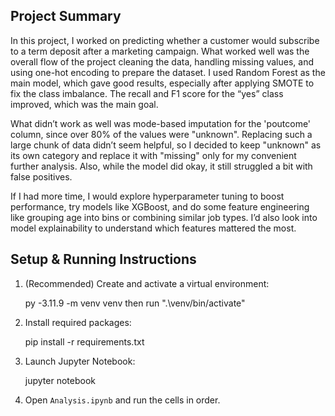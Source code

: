 ## Project Summary

In this project, I worked on predicting whether a customer would subscribe to a term deposit after a marketing campaign. What worked well was the overall flow of the project cleaning the data, handling missing values, and using one-hot encoding to prepare the dataset. I used Random Forest as the main model, which gave good results, especially after applying SMOTE to fix the class imbalance. The recall and F1 score for the “yes” class improved, which was the main goal.

What didn’t work as well was mode-based imputation for the 'poutcome' column, since over 80% of the values were "unknown". Replacing such a large chunk of data didn’t seem helpful, so I decided to keep "unknown" as its own category and replace it with "missing" only for my convenient further analysis. Also, while the model did okay, it still struggled a bit with false positives.

If I had more time, I would explore hyperparameter tuning to boost performance, try models like XGBoost, and do some feature engineering like grouping age into bins or combining similar job types. I’d also look into model explainability to understand which features mattered the most.

## Setup & Running Instructions

1. (Recommended) Create and activate a virtual environment:

   py -3.11.9 -m venv venv then 
   run ".\venv/bin/activate"

2. Install required packages:

   pip install -r requirements.txt

3. Launch Jupyter Notebook:

   jupyter notebook

4. Open `Analysis.ipynb` and run the cells in order.